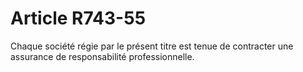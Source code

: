 # Article R743-55

Chaque société régie par le présent titre est tenue de contracter une assurance de responsabilité professionnelle.
